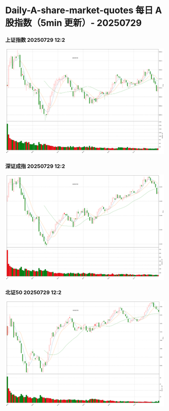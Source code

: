 
# Daily-A-share-market-quotes 每日 A 股指数（5min 更新）- 20250729

### 上证指数 20250729 12:2
![](./fig/2025/7/20250729-sh000001.png)

### 深证成指 20250729 12:2
![](./fig/2025/7/20250729-sz399001.png)

### 北证50 20250729 12:2
![](./fig/2025/7/20250729-bj899050.png)

